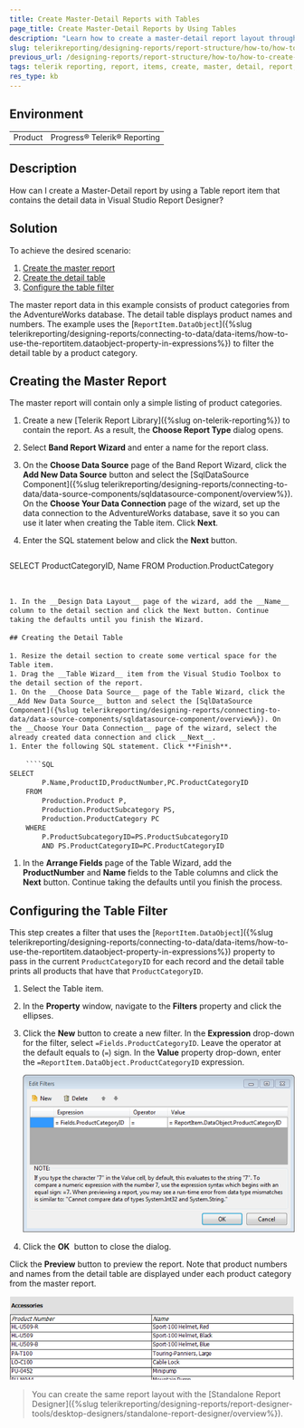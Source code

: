 ```yaml
---
title: Create Master-Detail Reports with Tables
page_title: Create Master-Detail Reports by Using Tables
description: "Learn how to create a master-detail report layout through the Table item with Telerik Reporting in this step-by-step tutorial."
slug: telerikreporting/designing-reports/report-structure/how-to/how-to-create-a-master-detail-report-using-a-table
previous_url: /designing-reports/report-structure/how-to/how-to-create-a-master-detail-report-using-a-table, /table-howto-creating-master-detail-reports-using-table
tags: telerik reporting, report, items, create, master, detail, report, using, table
res_type: kb
---
```


## Environment

<table>
	<tbody>
		<tr>
			<td>Product</td>
			<td>Progress® Telerik® Reporting</td>
		</tr>
	</tbody>
</table>

## Description

How can I create a Master-Detail report by using a Table report item that contains the detail data in Visual Studio Report Designer?

## Solution

To achieve the desired scenario:

1. [Create the master report](#creating-the-master-report)
1. [Create the detail table](#creating-the-detail-table)
1. [Configure the table filter](#configuring-the-table-filter)

The master report data in this example consists of product categories from the AdventureWorks database. The detail table displays product names and numbers. The example uses the [`ReportItem.DataObject`]({%slug telerikreporting/designing-reports/connecting-to-data/data-items/how-to-use-the-reportitem.dataobject-property-in-expressions%}) to filter the detail table by a product category.

## Creating the Master Report

The master report will contain only a simple listing of product categories.

1. Create a new [Telerik Report Library]({%slug on-telerik-reporting%}) to contain the report. As a result, the __Choose Report Type__ dialog opens.
1. Select __Band Report Wizard__ and enter a name for the report class.
1. On the __Choose Data Source__ page of the Band Report Wizard, click the __Add New Data Source__ button and select the [SqlDataSource Component]({%slug telerikreporting/designing-reports/connecting-to-data/data-source-components/sqldatasource-component/overview%}). On the __Choose Your Data Connection__ page of the wizard, set up the data connection to the AdventureWorks database, save it so you can use it later when creating the Table item. Click __Next__.

1. Enter the SQL statement below and click the __Next__ button.

	````SQL
SELECT ProductCategoryID, Name FROM Production.ProductCategory
````


1. In the __Design Data Layout__ page of the wizard, add the __Name__ column to the detail section and click the Next button. Continue taking the defaults until you finish the Wizard.

## Creating the Detail Table

1. Resize the detail section to create some vertical space for the Table item.
1. Drag the __Table Wizard__ item from the Visual Studio Toolbox to the detail section of the report.
1. On the __Choose Data Source__ page of the Table Wizard, click the __Add New Data Source__ button and select the [SqlDataSource Component]({%slug telerikreporting/designing-reports/connecting-to-data/data-source-components/sqldatasource-component/overview%}). On the __Choose Your Data Connection__ page of the wizard, select the already created data connection and click __Next__.
1. Enter the following SQL statement. Click **Finish**.

	````SQL
SELECT
		P.Name,ProductID,ProductNumber,PC.ProductCategoryID
	FROM
		Production.Product P,
		Production.ProductSubcategory PS,
		Production.ProductCategory PC
	WHERE
		P.ProductSubcategoryID=PS.ProductSubcategoryID
		AND PS.ProductCategoryID=PC.ProductCategoryID
````


1. In the __Arrange Fields__ page of the Table Wizard, add the __ProductNumber__ and __Name__ fields to the Table columns and click the **Next** button. Continue taking the defaults until you finish the process.

## Configuring the Table Filter

This step creates a filter that uses the [`ReportItem.DataObject`]({%slug telerikreporting/designing-reports/connecting-to-data/data-items/how-to-use-the-reportitem.dataobject-property-in-expressions%}) property to pass in the current `ProductCategoryID` for each record and the detail table prints all products that have that `ProductCategoryID`.

1. Select the Table item.
1. In the __Property__ window, navigate to the __Filters__ property and click the ellipses.
1. Click the __New__ button to create a new filter. In the __Expression__ drop-down for the filter, select `=Fields.ProductCategoryID`. Leave the operator at the default equals to (`=`) sign. In the __Value__ property drop-down, enter the `=ReportItem.DataObject.ProductCategoryID` expression.

	![The Edit Filters dialog of the Visual Studio Report Designer configured for filtering on the ProductCategoryID field from the parent data](images/MasterDetailTable0001.png)

1. Click the __OK__  button to close the dialog.

Click the **Preview** button to preview the report. Note that product numbers and names from the detail table are displayed under each product category from the master report.

![The Preview result in the Visual Studio Report Designer for the category Accessories](images/MasterDetailTable0002.png)

>You can create the same report layout with the [Standalone Report Designer]({%slug telerikreporting/designing-reports/report-designer-tools/desktop-designers/standalone-report-designer/overview%}).

